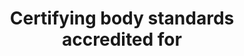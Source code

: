 ---
title: 'Certifying body standards accredited for'
slug: 'certification-certifying-body-standards-accredited-for'
description: 'standards a body is accredited for - identify the official standard IDs'
required: False
module: 'Certifying body'
cluster: 'Certification'
policy: 'Free value. Repeat values.'
---